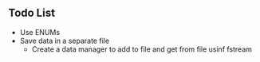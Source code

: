 ## Todo List
- Use ENUMs
- Save data in a separate file 
	- Create a data manager to add to file and get from file usinf fstream